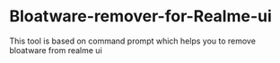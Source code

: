 # Bloatware-remover-for-Realme-ui
This tool is based on command prompt which helps you to remove bloatware from realme ui
